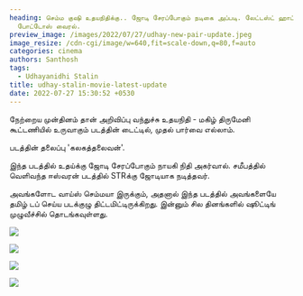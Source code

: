 ```yaml
---
heading: செம்ம குஷி உதயநிதிக்கு.. ஜோடி சேரப்போகும் நடிகை அப்படி. லேட்டஸ்ட் ஹாட்
  போட்டோஸ் வைரல்.
preview_image: /images/2022/07/27/udhay-new-pair-update.jpeg
image_resize: /cdn-cgi/image/w=640,fit=scale-down,q=80,f=auto
categories: cinema
authors: Santhosh
tags:
  - Udhayanidhi Stalin
title: udhay-stalin-movie-latest-update
date: 2022-07-27 15:30:52 +0530
---
```

நேற்றைய முன்தினம் தான் அறிவிப்பு வந்துச்சு உதயநிதி - மகிழ் திருமேனி கூட்டணியில் உருவாகும் படத்தின் டைட்டில், முதல் பார்வை எல்லாம்.

படத்தின் தலைப்பு 'கலகத்தலைவன்'.

இந்த படத்தில் உதய்க்கு ஜோடி சேரப்போகும் நாயகி நிதி அகர்வால். சமீபத்தில் வெளிவந்த ஈஸ்வரன் படத்தில் STRக்கு ஜோடியாக நடித்தவர்.

அவங்களோட வாய்ஸ் செம்மயா இருக்கும், அதனால் இந்த படத்தில் அவங்களையே தமிழ் டப் செய்ய படக்குழு திட்டமிட்டிருக்கிறது. இன்னும் சில தினங்களில் ஷூட்டிங் முழுவீச்சில் தொடங்கவுள்ளது. 

![](/images/2022/07/27/nidhi-udhay-kalagathalaivan-1.jpeg)

![](/images/2022/07/27/nidhi-udhay-kalagathalaivan-2.jpeg)

![](/images/2022/07/27/nidhi-udhay-kalagathalaivan-3.jpeg)

![](/images/2022/07/27/nidhi-udhay-kalagathalaivan-4.jpeg)